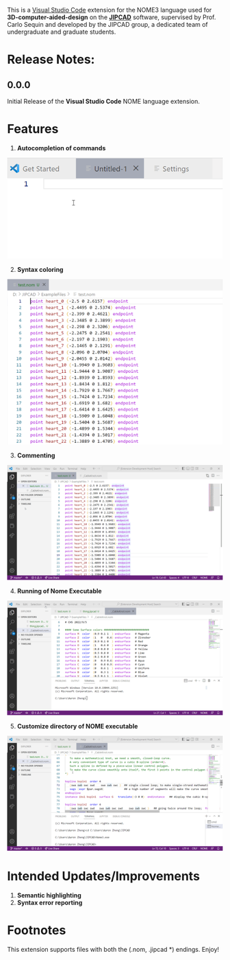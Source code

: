 This is a [Visual Studio Code](https://code.visualstudio.com/) extension for the NOME3 language used for **3D-computer-aided-design** on the **[JIPCAD](https://jipcad.github.io/docs/)** software, supervised by Prof. Carlo Sequin and developed by the JIPCAD group, a dedicated team of undergraduate and graduate students. 

# Release Notes:

## 0.0.0
Initial Release of the **Visual Studio Code** NOME language extension. 

# Features
1. **Autocompletion of commands** 
<img src="https://raw.githubusercontent.com/JIPCAD/JIPCAD-vs-code/master/.github/images/autocompletion.gif">

2. **Syntax coloring**
<img src="https://raw.githubusercontent.com/JIPCAD/JIPCAD-vs-code/master/.github/images/syntax_highlight.png">

3. **Commenting**
<img src="https://raw.githubusercontent.com/JIPCAD/JIPCAD-vs-code/master/.github/images/toggle_block_comment.gif">

4. **Running of Nome Executable**
<img src="https://raw.githubusercontent.com/JIPCAD/JIPCAD-vs-code/master/.github/images/run_nome.gif">

5. **Customize directory of NOME executable**
<img src="https://raw.githubusercontent.com/JIPCAD/JIPCAD-vs-code/master/.github/images/remote_running.gif">

# Intended Updates/Improvements
1) **Semantic highlighting**
2) **Syntax error reporting**

# Footnotes
This extension supports files with both the (.nom, .jipcad $*$) endings. 
Enjoy!

